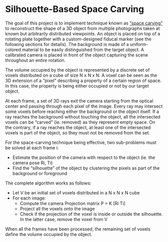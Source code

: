 # Silhouette-Based Space Carving
The goal of this project is to implement technique known as [“space carving"](https://www.cs.toronto.edu/~kyros/pubs/00.ijcv.carve.pdf) to reconstruct the shape of a 
3D object from multiple photographs taken at known but arbitrarily distributed viewpoints. An object is placed 
on top of a rotating plate together with a custom-designed fiducal marker (see the following sections for details). 
The background is made of a uniform-colored material to be easily distinguished from the target object. A calibrated camera is
placed in front of the object capturing the scene throughout an entire rotation.

The volume occupied by the object is represented by a discrete set of voxels distributed on a cube of size N x N x N.
A voxel can be seen as the 3D extension of a “pixel” describing a property of a certain region of space. 
In this case, the property is being either occupied or not by our target object.

At each frame, a set of 3D rays exit the camera starting from the optical center and passing through each pixel of the image. Every ray may intersect some voxels before reaching either the background or the object itself.
If a ray reaches the background without touching the object, all the intersected voxels can be “carved” (ie. removed) as they represent empty space.
On the contrary, if a ray reaches the object, at least one of the intersected voxels is part of the object, so they must not be removed from the set.

For the space-carving technique being effective, two sub-problems must be solved at each frame i:
* Estimate the position of the camera with respect to the object (ie. the camera pose Ri, Ti)
* Find the “silhouette” of the object by clustering the pixels as part of the background or foreground

The complete algorithm works as follows:
* Let V be an initial set of voxels distributed in a N x N x N cube
* For each image:
	* Compute the camera Projection matrix P = K \[Ri Ti\]
  * Project all the voxels onto the image
  * Check if the projection of the voxel is inside or outside the silhouette. In the latter case, remove the voxel from V

When all the frames have been processed, the remaining set of voxels define the volume occupied by the object.

